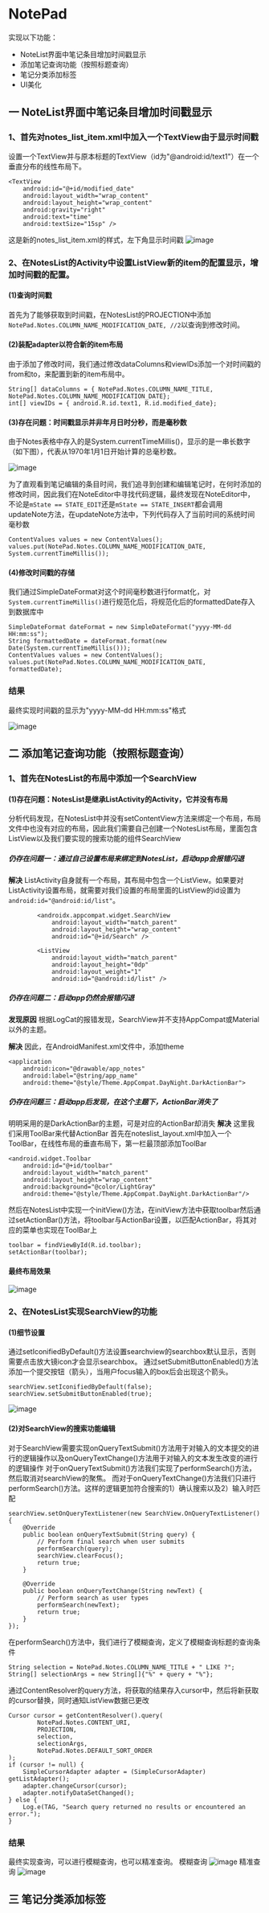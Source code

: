 # NotePad
实现以下功能：
* NoteList界面中笔记条目增加时间戳显示
* 添加笔记查询功能（按照标题查询）
* 笔记分类添加标签
* UI美化

## 一 NoteList界面中笔记条目增加时间戳显示
### 1、首先对notes_list_item.xml中加入一个TextView由于显示时间戳
设置一个TextView并与原本标题的TextView（id为"@android:id/text1"）在一个垂直分布的线性布局下。
```
<TextView
    android:id="@+id/modified_date"
    android:layout_width="wrap_content"
    android:layout_height="wrap_content"
    android:gravity="right"
    android:text="time"
    android:textSize="15sp" />
```
这是新的notes_list_item.xml的样式，左下角显示时间戳
![image](images/2.png)
### 2、在NotesList的Activity中设置ListView新的item的配置显示，增加时间戳的配置。
#### (1)查询时间戳
首先为了能够获取到时间戳，在NotesList的PROJECTION中添加`NotePad.Notes.COLUMN_NAME_MODIFICATION_DATE, //2`以查询到修改时间。
#### (2)装配adapter以符合新的item布局
由于添加了修改时间，我们通过修改dataColumns和viewIDs添加一个对时间戳的from和to，来配置到新的item布局中。
```
String[] dataColumns = { NotePad.Notes.COLUMN_NAME_TITLE, NotePad.Notes.COLUMN_NAME_MODIFICATION_DATE};
int[] viewIDs = { android.R.id.text1, R.id.modified_date};
```
#### (3)存在问题：时间戳显示并非年月日时分秒，而是毫秒数
由于Notes表格中存入的是System.currentTimeMillis()，显示的是一串长数字（如下图），代表从1970年1月1日开始计算的总毫秒数。

![image](images/1.png)

为了直观看到笔记编辑的条目时间，我们追寻到创建和编辑笔记时，在何时添加的修改时间，因此我们在NoteEditor中寻找代码逻辑，最终发现在NoteEditor中，不论是`mState == STATE_EDIT`还是`mState == STATE_INSERT`都会调用updateNote方法，在updateNote方法中，下列代码存入了当前时间的系统时间毫秒数
```
ContentValues values = new ContentValues();
values.put(NotePad.Notes.COLUMN_NAME_MODIFICATION_DATE, System.currentTimeMillis());
```
#### (4)修改时间戳的存储
我们通过SimpleDateFormat对这个时间毫秒数进行format化，对`System.currentTimeMillis()`进行规范化后，将规范化后的formattedDate存入到数据库中
```
SimpleDateFormat dateFormat = new SimpleDateFormat("yyyy-MM-dd HH:mm:ss");
String formattedDate = dateFormat.format(new Date(System.currentTimeMillis()));
ContentValues values = new ContentValues();
values.put(NotePad.Notes.COLUMN_NAME_MODIFICATION_DATE, formattedDate);
```
### 结果
最终实现时间戳的显示为"yyyy-MM-dd HH:mm:ss"格式

![image](images/3.png)
## 二 添加笔记查询功能（按照标题查询）
### 1、首先在NotesList的布局中添加一个SearchView
#### (1)存在问题：NotesList是继承ListActivity的Activity，它并没有布局
分析代码发现，在NotesList中并没有setContentView方法来绑定一个布局，布局文件中也没有对应的布局，因此我们需要自己创建一个NotesList布局，里面包含ListView以及我们要实现的搜索功能的组件SearchView
##### 仍存在问题一：通过自己设置布局来绑定到NotesList，启动app会报错闪退
**解决** ListActivity自身就有一个布局，其布局中包含一个ListView。如果要对ListActivity设置布局，就需要对我们设置的布局里面的ListView的id设置为`android:id="@android:id/list"`。
```
        <androidx.appcompat.widget.SearchView
            android:layout_width="match_parent"
            android:layout_height="wrap_content"
            android:id="@+id/Search" />

        <ListView
            android:layout_width="match_parent"
            android:layout_height="0dp"
            android:layout_weight="1"
            android:id="@android:id/list" />
```
##### 仍存在问题二：启动app仍然会报错闪退
**发现原因** 根据LogCat的报错发现，SearchView并不支持AppCompat或Material以外的主题。

**解决** 因此，在AndroidManifest.xml文件中，添加theme
```
<application
    android:icon="@drawable/app_notes"
    android:label="@string/app_name"
    android:theme="@style/Theme.AppCompat.DayNight.DarkActionBar">
```
##### 仍存在问题三：启动app后发现，在这个主题下，ActionBar消失了
明明采用的是DarkActionBar的主题，可是对应的ActionBar却消失
**解决** 这里我们采用ToolBar来代替ActionBar
首先在noteslist_layout.xml中加入一个ToolBar，在线性布局的垂直布局下，第一栏最顶部添加ToolBar
```
<android.widget.Toolbar
    android:id="@+id/toolbar"
    android:layout_width="match_parent"
    android:layout_height="wrap_content"
    android:background="@color/LightGray"
    android:theme="@style/Theme.AppCompat.DayNight.DarkActionBar"/>
```
然后在NotesList中实现一个initView()方法，在initView方法中获取toolbar然后通过setActionBar()方法，将toolbar与ActionBar设置，以匹配ActionBar，将其对应的菜单也实现在ToolBar上
```
toolbar = findViewById(R.id.toolbar);
setActionBar(toolbar);
```
#### 最终布局效果
![image](images/4.png)
### 2、在NotesList实现SearchView的功能
#### (1)细节设置
通过setIconifiedByDefault()方法设置searchview的searchbox默认显示，否则需要点击放大镜icon才会显示searchbox。
通过setSubmitButtonEnabled()方法添加一个提交按钮（箭头），当用户focus输入的box后会出现这个箭头。
```
searchView.setIconifiedByDefault(false);
searchView.setSubmitButtonEnabled(true);
```
![image](images/5.png)
#### (2)对SearchView的搜索功能编辑
对于SearchView需要实现onQueryTextSubmit()方法用于对输入的文本提交的进行的逻辑操作以及onQueryTextChange()方法用于对输入的文本发生改变的进行的逻辑操作
对于onQueryTextSubmit()方法我们实现了performSearch()方法，然后取消对searchView的聚焦。
而对于onQueryTextChange()方法我们只进行performSearch()方法。这样的逻辑更加符合搜索的1）确认搜索以及2）输入时匹配
```
searchView.setOnQueryTextListener(new SearchView.OnQueryTextListener() {
    @Override
    public boolean onQueryTextSubmit(String query) {
        // Perform final search when user submits
        performSearch(query);
        searchView.clearFocus();
        return true;
    }

    @Override
    public boolean onQueryTextChange(String newText) {
        // Perform search as user types
        performSearch(newText);
        return true;
    }
});
```
在performSearch()方法中，我们进行了模糊查询，定义了模糊查询标题的查询条件
```
String selection = NotePad.Notes.COLUMN_NAME_TITLE + " LIKE ?";
String[] selectionArgs = new String[]{"%" + query + "%"};
```
通过ContentResolver的query方法，将获取的结果存入cursor中，然后将新获取的cursor替换，同时通知ListView数据已更改
```
Cursor cursor = getContentResolver().query(
        NotePad.Notes.CONTENT_URI,
        PROJECTION,
        selection,
        selectionArgs,
        NotePad.Notes.DEFAULT_SORT_ORDER
);
if (cursor != null) {
    SimpleCursorAdapter adapter = (SimpleCursorAdapter) getListAdapter();
    adapter.changeCursor(cursor);
    adapter.notifyDataSetChanged();
} else {
    Log.e(TAG, "Search query returned no results or encountered an error.");
}
```
### 结果
最终实现查询，可以进行模糊查询，也可以精准查询。
模糊查询
![image](images/7.png)
精准查询
![image](images/6.png)
## 三 笔记分类添加标签